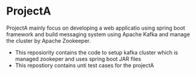# ProjectA

ProjectA mainly focus on developing a web applicatio using spring boot framework and build messaging system using Apache Kafka and manage the cluster by Apache Zookeeper.

- This reposiority contains the code to setup kafka cluster which is managed zookeper and uses spring boot JAR files 
- This repostiory contains unti test cases for the projectA


